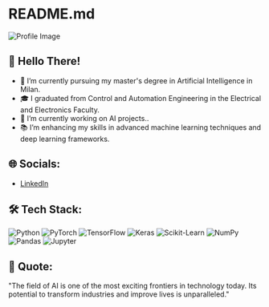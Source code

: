 # README.md

![Profile Image](your-profile-image-url)

## 👋 Hello There!

- 🌟 I’m currently pursuing my master's degree in Artificial Intelligence in Milan.
- 🎓 I graduated from Control and Automation Engineering in the Electrical and Electronics Faculty.
- 🤖 I’m currently working on AI projects..
- 📚 I’m enhancing my skills in advanced machine learning techniques and deep learning frameworks.

## 🌐 Socials:

- [LinkedIn](www.linkedin.com/in/kerem-erciyes)


## 🛠️ Tech Stack:

![Python](https://img.shields.io/badge/Python-3776AB?style=for-the-badge&logo=python&logoColor=white)
![PyTorch](https://img.shields.io/badge/PyTorch-EE4C2C?style=for-the-badge&logo=pytorch&logoColor=white)
![TensorFlow](https://img.shields.io/badge/TensorFlow-FF6F00?style=for-the-badge&logo=tensorflow&logoColor=white)
![Keras](https://img.shields.io/badge/Keras-D00000?style=for-the-badge&logo=keras&logoColor=white)
![Scikit-Learn](https://img.shields.io/badge/Scikit--Learn-F7931E?style=for-the-badge&logo=scikit-learn&logoColor=white)
![NumPy](https://img.shields.io/badge/NumPy-013243?style=for-the-badge&logo=numpy&logoColor=white)
![Pandas](https://img.shields.io/badge/Pandas-150458?style=for-the-badge&logo=pandas&logoColor=white)
![Jupyter](https://img.shields.io/badge/Jupyter-F37626?style=for-the-badge&logo=jupyter&logoColor=white)



## 📝 Quote:

"The field of AI is one of the most exciting frontiers in technology today. Its potential to transform industries and improve lives is unparalleled."

